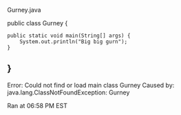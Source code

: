 Gurney.java

public class Gurney {

    public static void main(String[] args) {
        System.out.println("Big big gurn");
    }
    
}
----------
Error: Could not find or load main class Gurney
Caused by: java.lang.ClassNotFoundException: Gurney

Ran at 06:58 PM EST